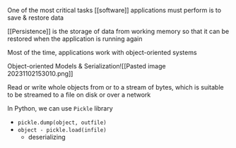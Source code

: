 One of the most critical tasks [[software]] applications must perform is to save & restore data

[[Persistence]] is the storage of data from working memory so that it can be restored when the application is running again

Most of the time, applications work with object-oriented systems

Object-oriented Models & Serialization![[Pasted image 20231102153010.png]]

Read or write whole objects from or to a stream of bytes, which is suitable to be streamed to a file on disk or over a network

In Python, we can use `Pickle` library
- `pickle.dump(object, outfile)`
- `object - pickle.load(infile)`
	- deserializing
